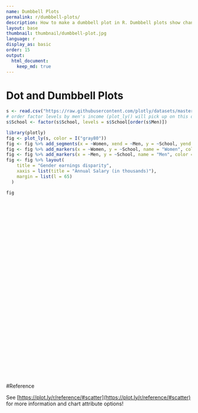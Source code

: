 ```yaml
---
name: Dumbbell Plots
permalink: r/dumbbell-plots/
description: How to make a dumbbell plot in R. Dumbbell plots show changes between two points in time or between two conditions.
layout: base
thumbnail: thumbnail/dumbbell-plot.jpg
language: r
display_as: basic
order: 15
output:
  html_document:
    keep_md: true
---
```



# Dot and Dumbbell Plots


```r
s <- read.csv("https://raw.githubusercontent.com/plotly/datasets/master/school_earnings.csv")
# order factor levels by men's income (plot_ly() will pick up on this ordering)
s$School <- factor(s$School, levels = s$School[order(s$Men)])

library(plotly)
fig <- plot_ly(s, color = I("gray80"))
fig <- fig %>% add_segments(x = ~Women, xend = ~Men, y = ~School, yend = ~School, showlegend = FALSE)
fig <- fig %>% add_markers(x = ~Women, y = ~School, name = "Women", color = I("pink"))
fig <- fig %>% add_markers(x = ~Men, y = ~School, name = "Men", color = I("blue"))
fig <- fig %>% layout(
    title = "Gender earnings disparity",
    xaxis = list(title = "Annual Salary (in thousands)"),
    margin = list(l = 65)
  )

fig
```

<div id="htmlwidget-dd70ceb5a3fefbc5be07" style="width:672px;height:480px;" class="plotly html-widget"></div>
<script type="application/json" data-for="htmlwidget-dd70ceb5a3fefbc5be07">{"x":{"visdat":{"3b5492e5f85":["function () ","plotlyVisDat"]},"cur_data":"3b5492e5f85","attrs":{"3b5492e5f85":{"color":["gray80"],"alpha_stroke":1,"sizes":[10,100],"spans":[1,20],"x":{},"y":{},"xend":{},"yend":{},"type":"scatter","mode":"lines","showlegend":false,"inherit":true},"3b5492e5f85.1":{"color":["pink"],"alpha_stroke":1,"sizes":[10,100],"spans":[1,20],"x":{},"y":{},"type":"scatter","mode":"markers","name":"Women","inherit":true},"3b5492e5f85.2":{"color":["blue"],"alpha_stroke":1,"sizes":[10,100],"spans":[1,20],"x":{},"y":{},"type":"scatter","mode":"markers","name":"Men","inherit":true}},"layout":{"margin":{"b":40,"l":65,"t":25,"r":10},"title":"Gender earnings disparity","xaxis":{"domain":[0,1],"automargin":true,"title":"Annual Salary (in thousands)"},"yaxis":{"domain":[0,1],"automargin":true,"title":"School","type":"category","categoryorder":"array","categoryarray":["UCLA","SoCal","Emory","Michigan","Berkeley","Brown","NYU","Notre Dame","Cornell","Tufts","Yale","Dartmouth","Chicago","Columbia","Duke","Georgetown","Princeton","U.Penn","Stanford","MIT","Harvard"]},"hovermode":"closest","showlegend":true},"source":"A","config":{"showSendToCloud":false},"data":[{"x":[94,152,null,96,151,null,112,165,null,92,141,null,90,137,null,78,118,null,94,131,null,76,112,null,79,114,null,86,119,null,93,124,null,84,114,null,67,94,null,73,100,null,80,107,null,62,84,null,72,92,null,71,88,null,68,82,null,64,78,null,72,81],"y":["MIT","MIT",null,"Stanford","Stanford",null,"Harvard","Harvard",null,"U.Penn","U.Penn",null,"Princeton","Princeton",null,"Chicago","Chicago",null,"Georgetown","Georgetown",null,"Tufts","Tufts",null,"Yale","Yale",null,"Columbia","Columbia",null,"Duke","Duke",null,"Dartmouth","Dartmouth",null,"NYU","NYU",null,"Notre Dame","Notre Dame",null,"Cornell","Cornell",null,"Michigan","Michigan",null,"Brown","Brown",null,"Berkeley","Berkeley",null,"Emory","Emory",null,"UCLA","UCLA",null,"SoCal","SoCal"],"type":"scatter","mode":"lines","showlegend":false,"marker":{"color":"rgba(204,204,204,1)","line":{"color":"rgba(204,204,204,1)"}},"textfont":{"color":"rgba(204,204,204,1)"},"error_y":{"color":"rgba(204,204,204,1)"},"error_x":{"color":"rgba(204,204,204,1)"},"line":{"color":"rgba(204,204,204,1)"},"xaxis":"x","yaxis":"y","frame":null},{"x":[94,96,112,92,90,78,94,76,79,86,93,84,67,73,80,62,72,71,68,64,72],"y":["MIT","Stanford","Harvard","U.Penn","Princeton","Chicago","Georgetown","Tufts","Yale","Columbia","Duke","Dartmouth","NYU","Notre Dame","Cornell","Michigan","Brown","Berkeley","Emory","UCLA","SoCal"],"type":"scatter","mode":"markers","name":"Women","marker":{"color":"rgba(255,192,203,1)","line":{"color":"rgba(255,192,203,1)"}},"textfont":{"color":"rgba(255,192,203,1)"},"error_y":{"color":"rgba(255,192,203,1)"},"error_x":{"color":"rgba(255,192,203,1)"},"line":{"color":"rgba(255,192,203,1)"},"xaxis":"x","yaxis":"y","frame":null},{"x":[152,151,165,141,137,118,131,112,114,119,124,114,94,100,107,84,92,88,82,78,81],"y":["MIT","Stanford","Harvard","U.Penn","Princeton","Chicago","Georgetown","Tufts","Yale","Columbia","Duke","Dartmouth","NYU","Notre Dame","Cornell","Michigan","Brown","Berkeley","Emory","UCLA","SoCal"],"type":"scatter","mode":"markers","name":"Men","marker":{"color":"rgba(0,0,255,1)","line":{"color":"rgba(0,0,255,1)"}},"textfont":{"color":"rgba(0,0,255,1)"},"error_y":{"color":"rgba(0,0,255,1)"},"error_x":{"color":"rgba(0,0,255,1)"},"line":{"color":"rgba(0,0,255,1)"},"xaxis":"x","yaxis":"y","frame":null}],"highlight":{"on":"plotly_click","persistent":false,"dynamic":false,"selectize":false,"opacityDim":0.2,"selected":{"opacity":1},"debounce":0},"shinyEvents":["plotly_hover","plotly_click","plotly_selected","plotly_relayout","plotly_brushed","plotly_brushing","plotly_clickannotation","plotly_doubleclick","plotly_deselect","plotly_afterplot","plotly_sunburstclick"],"base_url":"https://plot.ly"},"evals":[],"jsHooks":[]}</script>

#Reference

See [https://plot.ly/r/reference/#scatter](https://plot.ly/r/reference/#scatter) for more information and chart attribute options!
